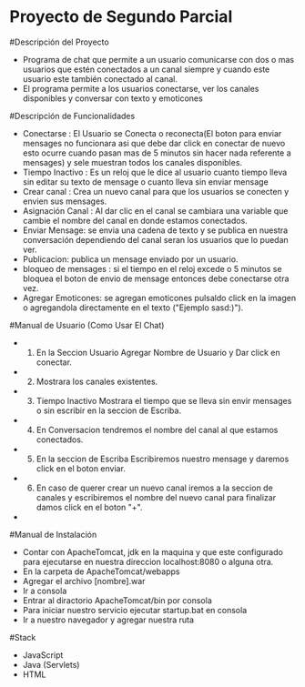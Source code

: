 # Proyecto de Segundo Parcial

#Descripción del Proyecto
- Programa de chat que permite a un usuario comunicarse con dos o mas usuarios que estén conectados a un canal siempre y cuando este usuario este también conectado al canal.
- El programa permite a los usuarios conectarse, ver los canales disponibles y conversar con texto y emoticones

#Descripción de Funcionalidades
- Conectarse : El Usuario se Conecta o  reconecta(El boton para enviar mensages no funcionara asi que debe dar click en conectar de nuevo esto ocurre cuando pasan mas de 5 minutos sin hacer nada referente a mensages) y sele muestran todos los canales disponibles.
- Tiempo Inactivo : Es un reloj que le dice al usuario cuanto tiempo lleva sin editar su texto de mensage o cuanto lleva sin enviar mensage
- Crear canal : Crea un nuevo canal para que los usuarios se conecten y envien sus mensages.
- Asignación Canal : Al dar clic en el canal se cambiara una variable que cambie el nombre del canal en donde estamos conectados.
- Enviar Mensage: se envia una cadena de texto y se publica en nuestra conversación dependiendo del canal seran los usuarios que lo puedan ver.
- Publicacion: publica un mensage enviado por un usuario.
- bloqueo de mensages : si el tiempo en el reloj excede o 5 minutos se bloquea el boton de envio de mensage entonces debe conectarse otra vez.
- Agregar Emoticones: se agregan emoticones pulsaldo click en la imagen o agregandola directamente en el texto ("Ejemplo sasd:)"). 

#Manual de Usuario (Como Usar El Chat)
- 1) En la Seccion Usuario Agregar Nombre de Usuario y Dar click en conectar.
- 2) Mostrara los canales existentes.
- 3) Tiempo Inactivo Mostrara el tiempo que se lleva sin envir mensages o sin escribir en la seccion de Escriba.
- 4) En Conversacion tendremos el nombre del canal al que estamos conectados.
- 5) En la seccion de Escriba Escribiremos nuestro mensage y daremos click en el boton enviar.
- 6) En caso de querer crear un nuevo canal iremos  a la seccion de canales y escribiremos el nombre del nuevo canal para finalizar damos click en el boton "+".
- 

#Manual de Instalación
- Contar con ApacheTomcat, jdk en la maquina y que este configurado para ejecutarse en nuestra direccion localhost:8080 o alguna otra.
- En la carpeta de ApacheTomcat/webapps
- Agregar el archivo [nombre].war
- Ir a consola 
- Entrar al diractorio ApacheTomcat/bin por consola
- Para iniciar nuestro servicio ejecutar startup.bat en consola
- Ir a nuestro navegador y agregar nuestra ruta 

#Stack
- JavaScript
- Java (Servlets)
- HTML



